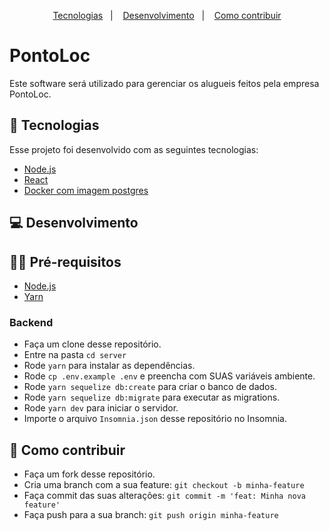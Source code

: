 <p align="center">
 <a href="#rocket-tecnologias">Tecnologias</a>&nbsp;&nbsp;&nbsp;|&nbsp;&nbsp;&nbsp;
 <a href="#computer-desenvolvimento">Desenvolvimento</a>&nbsp;&nbsp;&nbsp;|&nbsp;&nbsp;&nbsp;
 <a href="#-como-contribuir">Como contribuir</a>
</p>

# PontoLoc

Este software será utilizado para gerenciar os alugueis feitos pela empresa PontoLoc.

## :rocket: Tecnologias

Esse projeto foi desenvolvido com as seguintes tecnologias:

- [Node.js](https://nodejs.org/en/)
- [React](https://reactjs.org/)
- [Docker com imagem postgres](https://hub.docker.com/_/postgres)

## :computer: Desenvolvimento

## ✋🏻 Pré-requisitos

- [Node.js](https://nodejs.org/en/)
- [Yarn](https://yarnpkg.com/pt-BR/docs/install)

### Backend

- Faça um clone desse repositório.
- Entre na pasta `cd server`
- Rode `yarn` para instalar as dependências.
- Rode `cp .env.example .env` e preencha com SUAS variáveis ambiente.
- Rode `yarn sequelize db:create` para criar o banco de dados.
- Rode `yarn sequelize db:migrate` para executar as migrations.
- Rode `yarn dev` para iniciar o servidor.
- Importe o arquivo `Insomnia.json` desse repositório no Insomnia.

## 🤔 Como contribuir

- Faça um fork desse repositório.
- Cria uma branch com a sua feature: `git checkout -b minha-feature`
- Faça commit das suas alterações: `git commit -m 'feat: Minha nova feature'`
- Faça push para a sua branch: `git push origin minha-feature`
